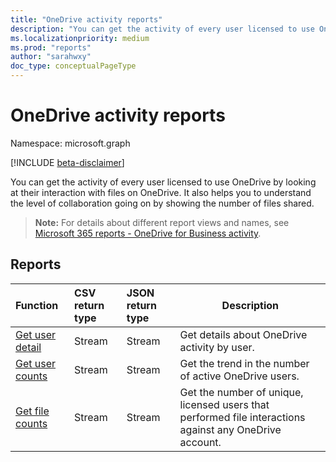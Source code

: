 ```yaml
---
title: "OneDrive activity reports"
description: "You can get the activity of every user licensed to use OneDrive by looking at their interaction with files on OneDrive. It also helps you to understand the level of collaboration going on by showing the number of files shared."
ms.localizationpriority: medium
ms.prod: "reports"
author: "sarahwxy"
doc_type: conceptualPageType
---
```


# OneDrive activity reports

Namespace: microsoft.graph

[!INCLUDE [beta-disclaimer](../../includes/beta-disclaimer.md)]

You can get the activity of every user licensed to use OneDrive by looking at their interaction with files on OneDrive. It also helps you to understand the level of collaboration going on by showing the number of files shared.

> **Note:** For details about different report views and names, see [Microsoft 365 reports - OneDrive for Business activity](https://support.office.com/client/OneDrive-for-Business-user-activity-8bbe4bf8-221b-46d6-99a5-2fb3c8ef9353).

## Reports

| Function                                                     | CSV return type | JSON return type | Description                                                  |
| :----------------------------------------------------------- | :-------------- | :--------------- | ------------------------------------------------------------ |
| [Get user detail](../api/reportroot-getonedriveactivityuserdetail.md) | Stream          | Stream           | Get details about OneDrive activity by user.                 |
| [Get user counts](../api/reportroot-getonedriveactivityusercounts.md) | Stream          | Stream           | Get the trend in the number of active OneDrive users.        |
| [Get file counts](../api/reportroot-getonedriveactivityfilecounts.md) | Stream          | Stream           | Get the number of unique, licensed users that performed file interactions against any OneDrive account. |


